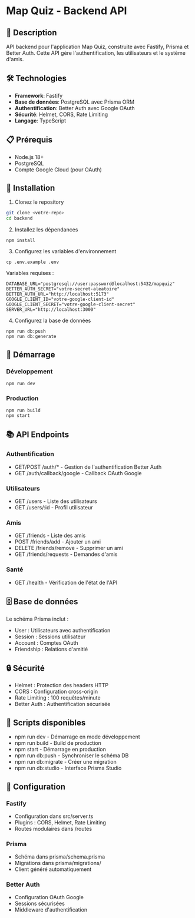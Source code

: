 # Map Quiz - Backend API

## 🚀 Description

API backend pour l'application Map Quiz, construite avec Fastify, Prisma et Better Auth. Cette API gère l'authentification, les utilisateurs et le système d'amis.

## 🛠️ Technologies

- **Framework**: Fastify
- **Base de données**: PostgreSQL avec Prisma ORM
- **Authentification**: Better Auth avec Google OAuth
- **Sécurité**: Helmet, CORS, Rate Limiting
- **Langage**: TypeScript

## 📋 Prérequis

- Node.js 18+
- PostgreSQL
- Compte Google Cloud (pour OAuth)

## 🔧 Installation

1. Clonez le repository

```bash
git clone <votre-repo>
cd backend
```

2. Installez les dépendances

```
npm install
```

3. Configurez les variables d'environnement

```
cp .env.example .env
```

Variables requises :

```
DATABASE_URL="postgresql://user:password@localhost:5432/mapquiz"
BETTER_AUTH_SECRET="votre-secret-aleatoire"
BETTER_AUTH_URL="http://localhost:5173"
GOOGLE_CLIENT_ID="votre-google-client-id"
GOOGLE_CLIENT_SECRET="votre-google-client-secret"
SERVER_URL="http://localhost:3000"
```

4. Configurez la base de données

```
npm run db:push
npm run db:generate
```

## 🚀 Démarrage

### Développement

```
npm run dev
```

### Production

```
npm run build
npm start
```

## 📚 API Endpoints

### Authentification

- GET/POST /auth/\* - Gestion de l'authentification Better Auth
- GET /auth/callback/google - Callback OAuth Google

### Utilisateurs

- GET /users - Liste des utilisateurs
- GET /users/:id - Profil utilisateur

### Amis

- GET /friends - Liste des amis
- POST /friends/add - Ajouter un ami
- DELETE /friends/remove - Supprimer un ami
- GET /friends/requests - Demandes d'amis

### Santé

- GET /health - Vérification de l'état de l'API

## 🗄️ Base de données

Le schéma Prisma inclut :

- User : Utilisateurs avec authentification
- Session : Sessions utilisateur
- Account : Comptes OAuth
- Friendship : Relations d'amitié

## 🔒 Sécurité

- Helmet : Protection des headers HTTP
- CORS : Configuration cross-origin
- Rate Limiting : 100 requêtes/minute
- Better Auth : Authentification sécurisée

## 📝 Scripts disponibles

- npm run dev - Démarrage en mode développement
- npm run build - Build de production
- npm start - Démarrage en production
- npm run db:push - Synchroniser le schéma DB
- npm run db:migrate - Créer une migration
- npm run db:studio - Interface Prisma Studio

## 🔧 Configuration

### Fastify

- Configuration dans src/server.ts
- Plugins : CORS, Helmet, Rate Limiting
- Routes modulaires dans /routes

### Prisma

- Schéma dans prisma/schema.prisma
- Migrations dans prisma/migrations/
- Client généré automatiquement

### Better Auth

- Configuration OAuth Google
- Sessions sécurisées
- Middleware d'authentification
